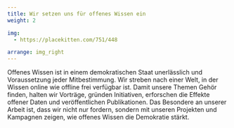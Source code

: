 ```yaml
---
title: Wir setzen uns für offenes Wissen ein
weight: 2

img:
  - https://placekitten.com/751/448

arrange: img_right
---
```


Offenes Wissen ist in einem demokratischen Staat unerlässlich und Voraussetzung jeder Mitbestimmung. Wir streben nach einer Welt, in der Wissen online wie offline frei verfügbar ist. Damit unsere Themen Gehör finden, halten wir Vorträge, gründen Initiativen, erforschen die Effekte offener Daten und veröffentlichen Publikationen. Das Besondere an unserer Arbeit ist, dass wir nicht nur fordern, sondern mit unseren Projekten und Kampagnen zeigen, wie offenes Wissen die Demokratie stärkt.
